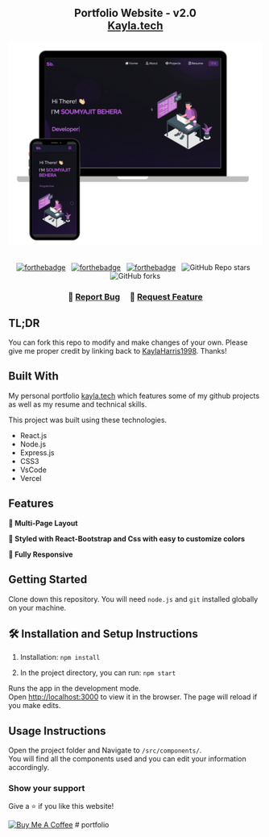 <h2 align="center">
  Portfolio Website - v2.0<br/>
  <a href="https://kayla.vercel.app/" target="_blank">Kayla.tech</a>
</h2>
<div align="center">
  <img alt="Demo" src="./Images/readme-img1.png" />
</div>

<br/>

<center>

[![forthebadge](https://forthebadge.com/images/badges/built-with-love.svg)](https://forthebadge.com) &nbsp;
[![forthebadge](https://forthebadge.com/images/badges/made-with-javascript.svg)](https://forthebadge.com) &nbsp;
[![forthebadge](https://forthebadge.com/images/badges/open-source.svg)](https://forthebadge.com) &nbsp;
![GitHub Repo stars](https://img.shields.io/github/stars/KaylaHarris1998/Portfolio?color=red&logo=github&style=for-the-badge) &nbsp;
![GitHub forks](https://img.shields.io/github/forks/KaylaHarris1998/Portfolio?color=red&logo=github&style=for-the-badge)

</center>

<h3 align="center">
    🔹
    <a href="https://github.com/KaylaHarris1998/Portfolio/issues">Report Bug</a> &nbsp; &nbsp;
    🔹
    <a href="https://github.com/KaylaHarris1998/Portfolio/issues">Request Feature</a>
</h3>

## TL;DR

You can fork this repo to modify and make changes of your own. Please give me proper credit by linking back to [KaylaHarris1998](https://github.com/KaylaHarris1998/Portfolio). Thanks!

## Built With

My personal portfolio <a href="https://kayla.vercel.app/" target="_blank">kayla.tech</a> which features some of my github projects as well as my resume and technical skills.<br/>

This project was built using these technologies.

- React.js
- Node.js
- Express.js
- CSS3
- VsCode
- Vercel

## Features

**📖 Multi-Page Layout**

**🎨 Styled with React-Bootstrap and Css with easy to customize colors**

**📱 Fully Responsive**

## Getting Started

Clone down this repository. You will need `node.js` and `git` installed globally on your machine.

## 🛠 Installation and Setup Instructions

1. Installation: `npm install`

2. In the project directory, you can run: `npm start`

Runs the app in the development mode.\
Open [http://localhost:3000](http://localhost:3000) to view it in the browser.
The page will reload if you make edits.

## Usage Instructions

Open the project folder and Navigate to `/src/components/`. <br/>
You will find all the components used and you can edit your information accordingly.

### Show your support

Give a ⭐ if you like this website!

<a href="https://www.buymeacoffee.com/KaylaHarris1998" target="_blank"><img src="https://cdn.buymeacoffee.com/buttons/v2/default-violet.png" alt="Buy Me A Coffee" height= "60px" width= "217px" ></a>
#   p o r t f o l i o 
 
 